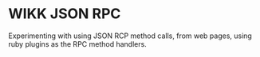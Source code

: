 # WIKK JSON RPC

Experimenting with using JSON RCP method calls, from web pages, using ruby plugins as the RPC method handlers.
